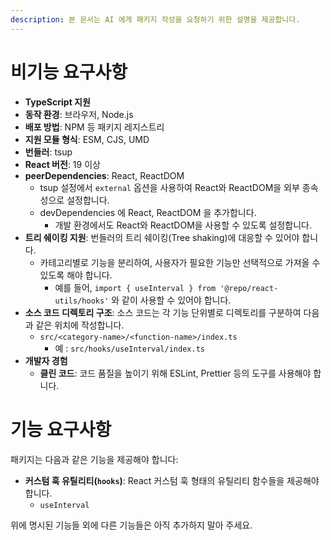 ```yaml
---
description: 본 문서는 AI 에게 패키지 작성을 요청하기 위한 설명을 제공합니다.
---
```


# 비기능 요구사항

- **TypeScript 지원**
- **동작 환경**: 브라우저, Node.js
- **배포 방법**: NPM 등 패키지 레지스트리
- **지원 모듈 형식**: ESM, CJS, UMD
- **번들러**: tsup
- **React 버전**: 19 이상
- **peerDependencies**: React, ReactDOM
  - tsup 설정에서 `external` 옵션을 사용하여 React와 ReactDOM을 외부 종속성으로 설정합니다.
  - devDependencies 에 React, ReactDOM 을 추가합니다.
    - 개발 환경에서도 React와 ReactDOM을 사용할 수 있도록 설정합니다.
- **트리 쉐이킹 지원**: 번들러의 트리 쉐이킹(Tree shaking)에 대응할 수 있어야 합니다.
  - 카테고리별로 기능을 분리하여, 사용자가 필요한 기능만 선택적으로 가져올 수 있도록 해야 합니다.
    - 예를 들어, `import { useInterval } from '@repo/react-utils/hooks'` 와 같이 사용할 수 있어야 합니다.
- **소스 코드 디렉토리 구조**: 소스 코드는 각 기능 단위별로 디렉토리를 구분하여 다음과 같은 위치에 작성합니다.
  - `src/<category-name>/<function-name>/index.ts`
    - 예 : `src/hooks/useInterval/index.ts`
- **개발자 경험**
  - **클린 코드**: 코드 품질을 높이기 위해 ESLint, Prettier 등의 도구를 사용해야 합니다.

# 기능 요구사항

패키지는 다음과 같은 기능을 제공해야 합니다:

- **커스텀 훅 유틸리티(`hooks`)**: React 커스텀 훅 형태의 유틸리티 함수들을 제공해야 합니다.
  - `useInterval`

위에 명시된 기능들 외에 다른 기능들은 아직 추가하지 말아 주세요.
